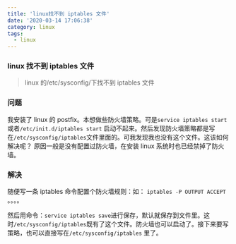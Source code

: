 ```yaml
---
title: 'linux找不到 iptables 文件'
date: '2020-03-14 17:06:38'
category: linux
tags:
  - linux
---
```


### linux 找不到 iptables 文件

> linux 的/etc/sysconfig/下找不到 iptables 文件

### 问题

我安装了 linux 的 postfix。本想做些防火墙策略。可是`service iptables start`或者`/etc/init.d/iptables start` 启动不起来。然后发现防火墙策略都是写在`/etc/sysconfig/iptables`文件里面的。可我发现我也没有这个文件。这该如何解决呢？
原因一般是没有配置过防火墙，在安装 linux 系统时也已经禁掉了防火墙。

### 解决

随便写一条 iptables 命令配置个防火墙规则：如：
`iptables -P OUTPUT ACCEPT` 。。。。

然后用命令：`service iptables save`进行保存，默认就保存到文件里。这时`/etc/sysconfig/iptables`既有了这个文件。防火墙也可以启动了。接下来要写策略，也可以直接写在`/etc/sysconfig/iptables` 里了。
